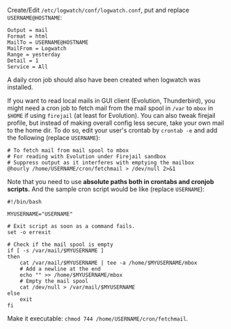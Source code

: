 Create/Edit `/etc/logwatch/conf/logwatch.conf`, put and replace `USERNAME@HOSTNAME`:
```
Output = mail
Format = html
MailTo = USERNAME@HOSTNAME
MailFrom = Logwatch
Range = yesterday
Detail = 1
Service = All
```
A daily cron job should also have been created when logwatch was installed.

If you want to read local mails in GUI client (Evolution, Thunderbird), you might need a cron job to fetch mail from the mail spool in `/var` to `mbox` in `$HOME` if using `firejail` (at least for Evolution). You can also tweak firejail profile, but instead of making overall config less secure, take your own mail to the home dir. To do so, edit your user's crontab by `crontab -e` and add the following (replace `USERNAME`):
```
# To fetch mail from mail spool to mbox
# For reading with Evolution under Firejail sandbox
# Suppress output as it interferes with emptying the mailbox
@hourly /home/USERNAME/cron/fetchmail > /dev/null 2>&1
```
Note that you need to use **absolute paths both in crontabs and cronjob scripts.** And the sample cron script would be like (replace `USERNAME`):
```shell
#!/bin/bash

MYUSERNAME="USERNAME"

# Exit script as soon as a command fails.
set -o errexit

# Check if the mail spool is empty
if [ -s /var/mail/$MYUSERNAME ]
then
    cat /var/mail/$MYUSERNAME | tee -a /home/$MYUSERNAME/mbox
    # Add a newline at the end
    echo "" >> /home/$MYUSERNAME/mbox
    # Empty the mail spool
    cat /dev/null > /var/mail/$MYUSERNAME
else
    exit
fi
```

Make it executable: `chmod 744 /home/USERNAME/cron/fetchmail`.

